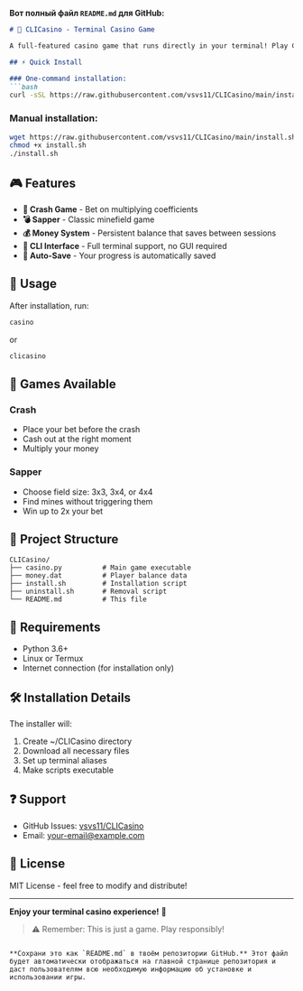 **Вот полный файл `README.md` для GitHub:**

```markdown
# 🎰 CLICasino - Terminal Casino Game

A full-featured casino game that runs directly in your terminal! Play Crash and Sapper games with persistent money system.

## ⚡ Quick Install

### One-command installation:
```bash
curl -sSL https://raw.githubusercontent.com/vsvs11/CLICasino/main/install.sh | bash
```

### Manual installation:
```bash
wget https://raw.githubusercontent.com/vsvs11/CLICasino/main/install.sh
chmod +x install.sh
./install.sh
```

## 🎮 Features

- **🎲 Crash Game** - Bet on multiplying coefficients
- **💣 Sapper** - Classic minefield game  
- **💰 Money System** - Persistent balance that saves between sessions
- **🎯 CLI Interface** - Full terminal support, no GUI required
- **💾 Auto-Save** - Your progress is automatically saved

## 🚀 Usage

After installation, run:
```bash
casino
```
or
```bash
clicasino
```

## 🎯 Games Available

### Crash
- Place your bet before the crash
- Cash out at the right moment
- Multiply your money

### Sapper  
- Choose field size: 3x3, 3x4, or 4x4
- Find mines without triggering them
- Win up to 2x your bet

## 📁 Project Structure

```
CLICasino/
├── casino.py          # Main game executable
├── money.dat          # Player balance data
├── install.sh         # Installation script
├── uninstall.sh       # Removal script
└── README.md          # This file
```

## 🔧 Requirements

- Python 3.6+
- Linux or Termux
- Internet connection (for installation only)

## 🛠️ Installation Details

The installer will:
1. Create ~/CLICasino directory
2. Download all necessary files
3. Set up terminal aliases
4. Make scripts executable

## ❓ Support

- GitHub Issues: [vsvs11/CLICasino](https://github.com/vsvs11/CLICasino/issues)
- Email: your-email@example.com

## 📝 License

MIT License - feel free to modify and distribute!

---

**Enjoy your terminal casino experience!** 🎰

> ⚠️ Remember: This is just a game. Play responsibly!
```

**Сохрани это как `README.md` в твоём репозитории GitHub.** Этот файл будет автоматически отображаться на главной странице репозитория и даст пользователям всю необходимую информацию об установке и использовании игры.

